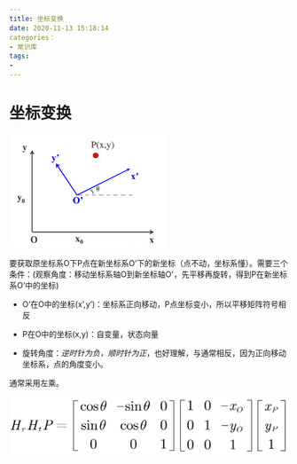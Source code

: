 ```yaml
---
title: 坐标变换
date: 2020-11-13 15:18:14
categories：
- 常识库
tags:
- 
---
```


# 坐标变换

<img src="坐标变换/image-20201113151857377.png" alt="image-20201113151857377" style="zoom:67%;" />

要获取原坐标系O下P点在新坐标系O’下的新坐标（点不动，坐标系懂）。需要三个条件：(观察角度：移动坐标系轴O到新坐标轴O'，先平移再旋转，得到P在新坐标系O’中的坐标)

- O’在O中的坐标(x’,y’)：坐标系正向移动，P点坐标变小，所以平移矩阵符号相反

- P在O中的坐标(x,y)：自变量，状态向量
- 旋转角度：*逆时针为负，顺时针为正*，也好理解，与通常相反，因为正向移动坐标系，点的角度变小。



通常采用左乘。

<img src="坐标变换/image-20201113152959547.png" alt="image-20201113152959547" style="zoom:50%;" />

